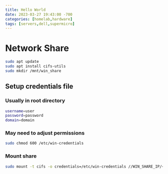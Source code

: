 ```yaml
---
title: Hello World
date: 2023-03-27 19:43:00 -700
categories: [homelab,hardware]
tags: [servers,dell,supermicro]
---
```


# Network Share

```bash
sudo apt update
sudo apt install cifs-utils
sudo mkdir /mnt/win_share
```

## Setup credentials file
### Usually in root directory

```bash
username=user
password=password
domain=domain
```

### May need to adjust permissions
```bash
sudo chmod 600 /etc/win-credentials
```
### Mount share
```bash
sudo mount -t cifs -o credentials=/etc/win-credentials //WIN_SHARE_IP/<share_name> /mnt/win_share
```
